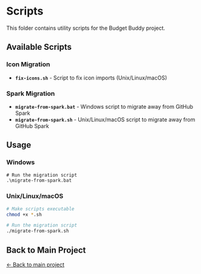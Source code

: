 # Scripts

This folder contains utility scripts for the Budget Buddy project.

## Available Scripts

### Icon Migration
- **`fix-icons.sh`** - Script to fix icon imports (Unix/Linux/macOS)

### Spark Migration  
- **`migrate-from-spark.bat`** - Windows script to migrate away from GitHub Spark
- **`migrate-from-spark.sh`** - Unix/Linux/macOS script to migrate away from GitHub Spark

## Usage

### Windows
```cmd
# Run the migration script
.\migrate-from-spark.bat
```

### Unix/Linux/macOS
```bash
# Make scripts executable
chmod +x *.sh

# Run the migration script
./migrate-from-spark.sh
```

## Back to Main Project

[← Back to main project](../README.md)
